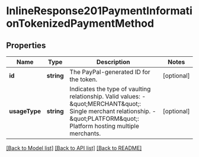 # InlineResponse201PaymentInformationTokenizedPaymentMethod

## Properties
Name | Type | Description | Notes
------------ | ------------- | ------------- | -------------
**id** | **string** | The PayPal-generated ID for the token. | [optional] 
**usageType** | **string** | Indicates the type of vaulting relationship. Valid values: - \&quot;MERCHANT\&quot;: Single merchant relationship. - \&quot;PLATFORM\&quot;: Platform hosting multiple merchants. | [optional] 

[[Back to Model list]](../README.md#documentation-for-models) [[Back to API list]](../README.md#documentation-for-api-endpoints) [[Back to README]](../README.md)


